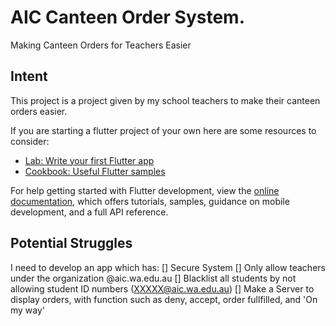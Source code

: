 # AIC Canteen Order System.

Making Canteen Orders for Teachers Easier

## Intent

This project is a project given by my school teachers to make their canteen orders easier.

If you are starting a flutter project of your own here are some resources to consider:

- [Lab: Write your first Flutter app](https://docs.flutter.dev/get-started/codelab)
- [Cookbook: Useful Flutter samples](https://docs.flutter.dev/cookbook)

For help getting started with Flutter development, view the
[online documentation](https://docs.flutter.dev/), which offers tutorials,
samples, guidance on mobile development, and a full API reference.


## Potential Struggles

I need to develop an app which has:
[] Secure System
[] Only allow teachers under the organization @aic.wa.edu.au
[] Blacklist all students by not allowing student ID numbers (XXXXX@aic.wa.edu.au)
[] Make a Server to display orders, with function such as deny, accept, order fullfilled, and 'On my way'